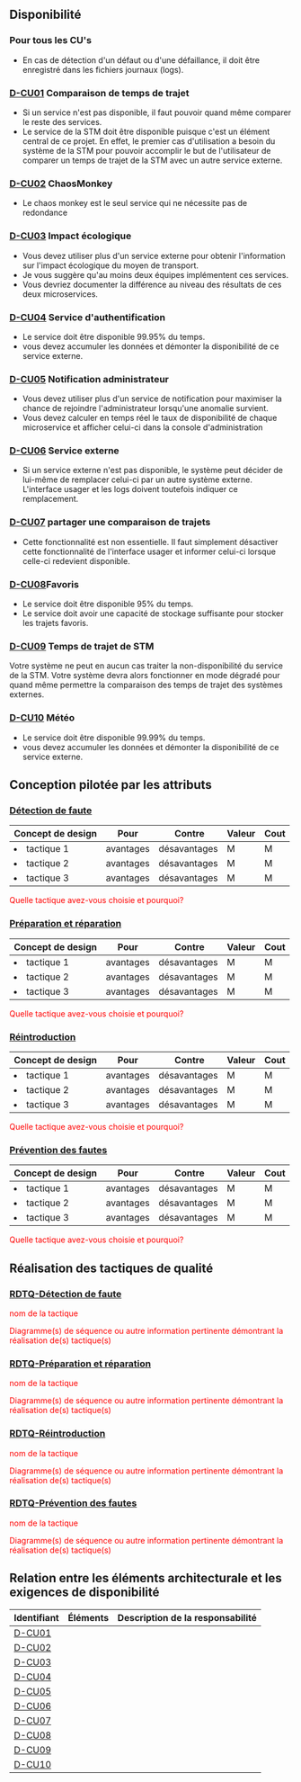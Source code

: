 ## Disponibilité

### Pour tous les CU's
- En cas de détection d'un défaut ou d'une défaillance, il doit être enregistré dans les fichiers journaux (logs).

### [D-CU01](#cu01) Comparaison de temps de trajet
- Si un service n'est pas disponible, il faut pouvoir quand même comparer le reste des services.
- Le service de la STM doit être disponible puisque c'est un élément central de ce projet. En effet, le premier cas d'utilisation a besoin du système de la STM pour pouvoir accomplir le but de l'utilisateur de comparer un temps de trajet de la STM avec un autre service externe.

### [D-CU02](#cu02) ChaosMonkey
- Le chaos monkey est le seul service qui ne nécessite pas de redondance

### [D-CU03](#cu03) Impact écologique 
- Vous devez utiliser plus d'un service externe pour obtenir l'information sur l'impact écologique du moyen de transport.
- Je vous suggère qu'au moins deux équipes implémentent ces services.
- Vous devriez documenter la différence au niveau des résultats de ces deux microservices.

### [D-CU04](#cu04) Service d'authentification
- Le service doit être disponible 99.95% du temps.
- vous devez accumuler les données et démonter la disponibilité de ce service externe.

### [D-CU05](#cu05) Notification administrateur
- Vous devez utiliser plus d'un service de notification pour maximiser la chance de rejoindre l'administrateur lorsqu'une anomalie survient.
- Vous devez calculer en temps réel le taux de disponibilité de chaque microservice et afficher celui-ci dans la console d'administration
  
### [D-CU06](#cu06) Service externe
- Si un service externe n'est pas disponible, le système peut décider de lui-même de remplacer celui-ci par un autre système externe.  L'interface usager et les logs doivent toutefois indiquer ce remplacement.

### [D-CU07](#cu07) partager une comparaison de trajets
- Cette fonctionnalité est non essentielle. Il faut simplement désactiver cette fonctionnalité de l'interface usager et informer celui-ci lorsque celle-ci redevient disponible.

### [D-CU08](#cu08)Favoris
- Le service doit être disponible 95% du temps.
- Le service doit avoir une capacité de stockage suffisante pour stocker les trajets favoris.

### [D-CU09](#cu09) Temps de trajet de STM
Votre système ne peut en aucun cas traiter la non-disponibilité du service de la STM.  Votre système devra alors fonctionner en mode dégradé pour quand même permettre la comparaison des temps de trajet des systèmes externes.
  
### [D-CU10](#cu10) Météo
- Le service doit être disponible 99.99% du temps.
- vous devez accumuler les données et démonter la disponibilité de ce service externe.

## Conception pilotée par les attributs

### [Détection de faute](#rdtq-détection-de-faute)
<div class="concept disponibilite">

|Concept de design| Pour | Contre| Valeur | Cout|
|-----------------|------|-------|--------|-----|
| <li>tactique 1</li>|avantages| désavantages|M|M|
| <li>tactique 2</li>|avantages| désavantages|M|M|
| <li>tactique 3</li>|avantages| désavantages|M|M|
</div>
<span style="color:red">Quelle tactique avez-vous choisie et pourquoi?</span>

### [Préparation et réparation](#rdtq-préparation-et-réparation)
<div class="concept disponibilite">

|Concept de design| Pour | Contre| Valeur | Cout|
|-----------------|------|-------|--------|-----|
| <li>tactique 1</li>|avantages| désavantages|M|M|
| <li>tactique 2</li>|avantages| désavantages|M|M|
| <li>tactique 3</li>|avantages| désavantages|M|M|
</div>
<span style="color:red">Quelle tactique avez-vous choisie et pourquoi?</span>

### [Réintroduction](#rdtq-réintroduction)
<div class="concept disponibilite">

|Concept de design| Pour | Contre| Valeur | Cout|
|-----------------|------|-------|--------|-----|
| <li>tactique 1</li>|avantages| désavantages|M|M|
| <li>tactique 2</li>|avantages| désavantages|M|M|
| <li>tactique 3</li>|avantages| désavantages|M|M|
</div>
<span style="color:red">Quelle tactique avez-vous choisie et pourquoi?</span>

### [Prévention des fautes](#rdtq-prévention-des-fautes)  
<div class="concept disponibilite">

|Concept de design| Pour | Contre| Valeur | Cout|
|-----------------|------|-------|--------|-----|
| <li>tactique 1</li>|avantages| désavantages|M|M|
| <li>tactique 2</li>|avantages| désavantages|M|M|
| <li>tactique 3</li>|avantages| désavantages|M|M|
</div>
<span style="color:red">Quelle tactique avez-vous choisie et pourquoi?</span>


## Réalisation des tactiques de qualité

###  [RDTQ-Détection de faute](#détection-de-faute)
<span style="color:#FF0000">nom de la tactique</span>

<span style="color:red">Diagramme(s) de séquence ou autre information pertinente démontrant la réalisation de(s) tactique(s)</span>

### [RDTQ-Préparation et réparation](#préparation-et-réparation)
  
  <span style="color:red">nom de la tactique</span>

  <span style="color:red">Diagramme(s) de séquence ou autre information pertinente démontrant la réalisation de(s) tactique(s)</span>

### [RDTQ-Réintroduction](#réintroduction)

  <span style="color:red">nom de la tactique</span>
   
  <span style="color:red">Diagramme(s) de séquence ou autre information pertinente démontrant la réalisation de(s) tactique(s)</span>
  
### [RDTQ-Prévention des fautes](#prévention-des-fautes) 
  <span style="color:red">nom de la tactique</span>

  <span style="color:red">Diagramme(s) de séquence ou autre information pertinente démontrant la réalisation de(s) tactique(s)</span>

## Relation entre les éléments architecturale et les exigences de disponibilité
 |Identifiant|Éléments|Description de la responsabilité|
 |-----------|--------|-------------------------------|
 |[D-CU01](#d-cu01) | |
 |[D-CU02](#d-cu02) | |
 |[D-CU03](#d-cu03) | |
 |[D-CU04](#d-cu04) | |
 |[D-CU05](#d-cu05) | |
 |[D-CU06](#d-cu06) | |
 |[D-CU07](#d-cu07) | |
 |[D-CU08](#d-cu08) | |
 |[D-CU09](#d-cu09) | |
 |[D-CU10](#d-cu10) | |

